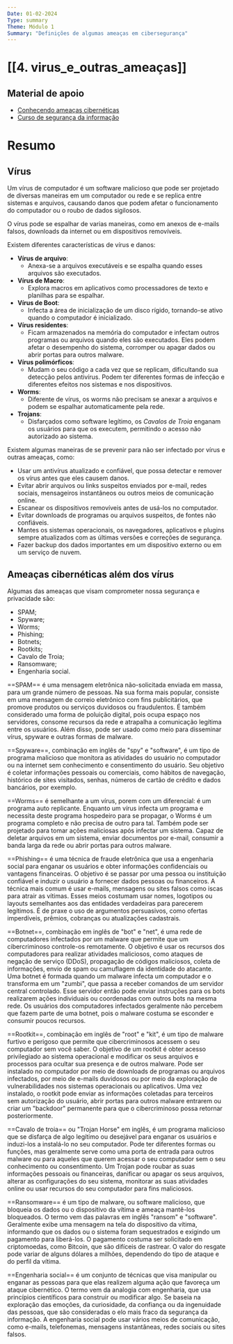 ```yaml
---
Date: 01-02-2024
Type: summary
Theme: Módulo 1
Summary: "Definições de algumas ameaças em cibersegurança"
---
```

#  [[4. virus_e_outras_ameaças]]
## Material de apoio
- [Conhecendo ameaças cibernéticas](https://www.euax.com.br/2023/10/ciberseguranca/#12-conhecendo-as-amea%C3%A7as-cibern%C3%A9ticas-)
- [Curso de segurança da informação](https://www.youtube.com/playlist?list=PLHz_AreHm4dlaTyjolzCFC6IjLzO8O0XV)
# Resumo

## Vírus
Um vírus de computador é um software malicioso que pode ser projetado de diversas maneiras em um computador ou rede e se replica entre sistemas e arquivos, causando danos que podem afetar o funcionamento do computador ou o roubo de dados sigilosos.

O vírus pode se espalhar de varias maneiras, como em anexos de e-mails falsos, downloads da internet ou em dispositivos removíveis.

Existem diferentes características de vírus e danos:
- **Vírus de arquivo**:
	- Anexa-se a arquivos executáveis e se espalha quando esses arquivos são executados.
- **Vírus de Macro**:
	- Explora macros em aplicativos como processadores de texto e planilhas para se espalhar.
- **Vírus de Boot**:
	- Infecta a área de inicialização de um disco rígido, tornando-se ativo quando o computador é inicializado.
- **Vírus residentes**: 
	- Ficam armazenados na memória do computador e infectam outros programas ou arquivos quando eles são executados. Eles podem afetar o desempenho do sistema, corromper ou apagar dados ou abrir portas para outros malware.
- **Vírus polimórficos**: 
	- Mudam o seu código a cada vez que se replicam, dificultando sua detecção pelos antivírus. Podem ter diferentes formas de infecção e diferentes efeitos nos sistemas e nos dispositivos. 
- **Worms**:
	- Diferente de vírus, os worms não precisam se anexar a arquivos e podem se espalhar automaticamente pela rede.
- **Trojans**:
	- Disfarçados como software legítimo, os *Cavalos de Troia* enganam os usuários para que os executem, permitindo o acesso não autorizado ao sistema.

Existem algumas maneiras de se prevenir para não ser infectado por vírus e outras ameaças, como:
- Usar um antivírus atualizado e confiável, que possa detectar e remover os vírus antes que eles causem danos. 
- Evitar abrir arquivos ou links suspeitos enviados por e-mail, redes sociais, mensageiros instantâneos ou outros meios de comunicação online.
- Escanear os dispositivos removíveis antes de usá-los no computador.
- Evitar downloads de programas ou arquivos suspeitos, de fontes não confiáveis.
- Mantes os sistemas operacionais, os navegadores, aplicativos e plugins sempre atualizados com as últimas versões e correções de segurança.
- Fazer backup dos dados importantes em um dispositivo externo ou em um serviço de nuvem. 

## Ameaças cibernéticas além dos vírus
Algumas das ameaças que visam comprometer nossa segurança e privacidade são:
- SPAM;
- Spyware;
- Worms;
- Phishing;
- Botnets;
- Rootkits;
- Cavalo de Troia;
- Ransomware;
- Engenharia social.

==SPAM== é uma mensagem eletrônica não-solicitada enviada em massa, para um grande número de pessoas. Na sua forma mais popular, consiste em uma mensagem de correio eletrônico com fins publicitários, que promove produtos ou serviços duvidosos ou fraudulentos. É também considerado uma forma de poluição digital, pois ocupa espaço nos servidores, consome recursos da rede e atrapalha a comunicação legítima entre os usuários. Além disso, pode ser usado como meio para disseminar vírus, spyware e outras formas de malware.

==Spyware==, combinação em inglês de "spy" e "software", é um tipo de programa malicioso que monitora as atividades do usuário no computador ou na internet sem conhecimento e consentimento do usuário. Seu objetivo é coletar informações pessoais ou comerciais, como hábitos de navegação, histórico de sites visitados, senhas, números de cartão de crédito e dados bancários, por exemplo.

==Worms== é semelhante a um vírus, porem com um diferencial: é um programa auto replicante. Enquanto um vírus infecta um programa e necessita deste programa hospedeiro para se propagar, o Worms é um programa completo e não precisa de outro para tal. Também pode ser projetado para tomar ações maliciosas após infectar um sistema. Capaz de deletar arquivos em um sistema, enviar documentos por e-mail, consumir a banda larga da rede ou abrir portas para outros malware. 

==Phishing== é uma técnica de fraude eletrônica que usa a engenharia social para enganar os usuários e obter informações confidenciais ou vantagens financeiras. O objetivo é se passar por uma pessoa ou instituição confiável e induzir o usuário a fornecer dados pessoas ou financeiros. A técnica mais comum é usar e-mails, mensagens ou sites falsos como iscas para atrair as vítimas. Esses meios costumam usar nomes, logotipos ou layouts semelhantes aos das entidades verdadeiras para parecerem legítimos. É de praxe o uso de argumentos persuasivos, como ofertas imperdíveis, prêmios, cobranças ou atualizações cadastrais.

==Botnet==, combinação em inglês de "bot" e "net", é uma rede de computadores infectados por um malware que permite que um cibercriminoso controle-os remotamente. O objetivo é usar os recursos dos computadores para realizar atividades maliciosos, como ataques de negação de serviço (DDoS), propagação de códigos maliciosos, coleta de informações, envio de spam ou camuflagem da identidade do atacante. Uma botnet é formada quando um malware infecta um computador e o transforma em um "zumbi", que passa a receber comandos de um servidor central controlado. Esse servidor então pode enviar instruções para os bots realizarem ações individuais ou coordenadas com outros bots na mesma rede. Os usuários dos computadores infectados geralmente não percebem que fazem parte de uma botnet, pois o malware costuma se esconder e consumir poucos recursos.

==Rootkit==, combinação em inglês de "root" e "kit", é um tipo de malware furtivo e perigoso que permite que cibercriminosos acessem o seu computador sem você saber. O objetivo de um rootkit é obter acesso privilegiado ao sistema operacional e modificar os seus arquivos e processos para ocultar sua presença e de outros malware. Pode ser instalado no computador por meio de downloads de programas ou arquivos infectados, por meio de e-mails duvidosos ou por meio da exploração de vulnerabilidades nos sistemas operacionais ou aplicativos. Uma vez instalado, o rootkit pode enviar as informações coletadas para terceiros sem autorização do usuário, abrir portas para outros malware entrarem ou criar um "backdoor" permanente para que o cibercriminoso possa retornar posteriormente. 

==Cavalo de troia== ou "Trojan Horse" em inglês, é um programa malicioso que se disfarça de algo legítimo ou desejável para enganar os usuários e induzi-los a instalá-lo no seu computador. Pode ter diferentes formas ou funções, mas geralmente serve como uma porta de entrada para outros malware ou para aqueles que querem acessar o seu computador sem o seu conhecimento ou consentimento. Um Trojan pode roubar as suas informações pessoais ou financeiras, danificar ou apagar os seus arquivos, alterar as configurações do seu sistema, monitorar as suas atividades online ou usar recursos do seu computador para fins maliciosos.

==Ransomware== é um tipo de malware, ou software malicioso, que bloqueia os dados ou o dispositivo da vítima e ameaça mantê-los bloqueados. O termo vem das palavras em inglês "ransom" e "software". Geralmente exibe uma mensagem na tela do dispositivo da vítima, informando que os dados ou o sistema foram sequestrados e exigindo um pagamento para liberá-los. O pagamento costuma ser solicitado em criptomoedas, como Bitcoin, que são difíceis de rastrear. O valor do resgate pode variar de alguns dólares a milhões, dependendo do tipo de ataque e do perfil da vítima. 

==Engenharia social== é um conjunto de técnicas que visa manipular ou enganar as pessoas para que elas realizem alguma ação que favoreça um ataque cibernético. O termo vem da analogia com engenharia, que usa princípios científicos para construir ou modificar algo. Se baseia na exploração das emoções, da curiosidade, da confiança ou da ingenuidade das pessoas, que são consideradas o elo mais fraco da segurança da informação. A engenharia social pode usar vários meios de comunicação, como e-mails, telefonemas, mensagens instantâneas, redes sociais ou sites falsos.








